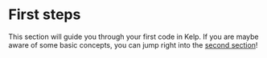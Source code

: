 # First steps
This section will guide you through your first code in Kelp. If you are maybe aware of some basic concepts, you can jump right into the [second section](../about_kelp/about_kelp.md)!